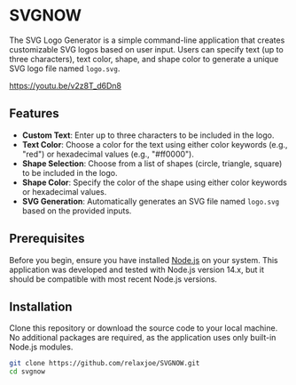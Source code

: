 # SVGNOW

The SVG Logo Generator is a simple command-line application that creates customizable SVG logos based on user input. Users can specify text (up to three characters), text color, shape, and shape color to generate a unique SVG logo file named `logo.svg`. 

https://youtu.be/v2z8T_d6Dn8

## Features

- **Custom Text**: Enter up to three characters to be included in the logo.
- **Text Color**: Choose a color for the text using either color keywords (e.g., "red") or hexadecimal values (e.g., "#ff0000").
- **Shape Selection**: Choose from a list of shapes (circle, triangle, square) to be included in the logo.
- **Shape Color**: Specify the color of the shape using either color keywords or hexadecimal values.
- **SVG Generation**: Automatically generates an SVG file named `logo.svg` based on the provided inputs.

## Prerequisites

Before you begin, ensure you have installed [Node.js](https://nodejs.org/) on your system. This application was developed and tested with Node.js version 14.x, but it should be compatible with most recent Node.js versions.

## Installation

Clone this repository or download the source code to your local machine. No additional packages are required, as the application uses only built-in Node.js modules.

```bash
git clone https://github.com/relaxjoe/SVGNOW.git
cd svgnow
